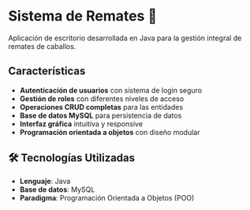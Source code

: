 # Sistema de Remates 🏇

Aplicación de escritorio desarrollada en Java para la gestión integral de remates de caballos. 

## Características

- **Autenticación de usuarios** con sistema de login seguro
- **Gestión de roles** con diferentes niveles de acceso
- **Operaciones CRUD completas** para las entidades
- **Base de datos MySQL** para persistencia de datos
- **Interfaz gráfica** intuitiva y responsive
- **Programación orientada a objetos** con diseño modular

## 🛠️ Tecnologías Utilizadas

- **Lenguaje**: Java
- **Base de datos**: MySQL
- **Paradigma**: Programación Orientada a Objetos (POO)
